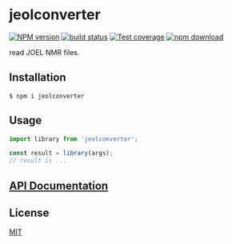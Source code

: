 # jeolconverter

[![NPM version][npm-image]][npm-url]
[![build status][ci-image]][ci-url]
[![Test coverage][codecov-image]][codecov-url]
[![npm download][download-image]][download-url]

read JOEL NMR files.

## Installation

`$ npm i jeolconverter`

## Usage

```js
import library from 'jeolconverter';

const result = library(args);
// result is ...
```

## [API Documentation](https://cheminfo.github.io/jeolconverter/)

## License

[MIT](./LICENSE)

[npm-image]: https://img.shields.io/npm/v/jeolconverter.svg
[npm-url]: https://www.npmjs.com/package/jeolconverter
[ci-image]: https://github.com/cheminfo/jeolconverter/workflows/Node.js%20CI/badge.svg?branch=master
[ci-url]: https://github.com/cheminfo/jeolconverter/actions?query=workflow%3A%22Node.js+CI%22
[codecov-image]: https://img.shields.io/codecov/c/github/cheminfo/jeolconverter.svg
[codecov-url]: https://codecov.io/gh/cheminfo/jeolconverter
[download-image]: https://img.shields.io/npm/dm/jeolconverter.svg
[download-url]: https://www.npmjs.com/package/jeolconverter
